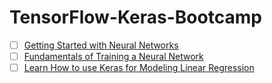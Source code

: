 # TensorFlow-Keras-Bootcamp

* [ ] [Getting Started with Neural Networks](https://courses.opencv.org/courses/course-v1:Tensorflow+Bootcamp+TFKS/courseware/f7a0faad74eb496aa3795bb77144a236/36a70c1a2c2248aabed7f3815bfd03ff/1?activate_block_id=block-v1%3ATensorflow%2BBootcamp%2BTFKS%2Btype%40vertical%2Bblock%408c1dd8316df340ac9097fbf25b0cd30a](https://courses.opencv.org/courses/course-v1:Tensorflow+Bootcamp+TFKS/courseware/f7a0faad74eb496aa3795bb77144a236/36a70c1a2c2248aabed7f3815bfd03ff/1?activate_block_id=block-v1%3ATensorflow%2BBootcamp%2BTFKS%2Btype%40vertical%2Bblock%408c1dd8316df340ac9097fbf25b0cd30a%E2%80%B8))
* [ ] [Fundamentals of Training a Neural Network](https://courses.opencv.org/courses/course-v1:Tensorflow+Bootcamp+TFKS/courseware/f7a0faad74eb496aa3795bb77144a236/fdeb573c42c246a7b2da7d6ff08ef0dc/?child=first)
* [ ] [Learn How to use Keras for Modeling Linear Regression]([https://courses.opencv.org/courses/course-v1:Tensorflow+Bootcamp+TFKS/courseware/f7a0faad74eb496aa3795bb77144a236/de877f7e6edf4c92abc8166b5d788664/?child=first](https://courses.opencv.org/courses/course-v1:Tensorflow+Bootcamp+TFKS/courseware/f7a0faad74eb496aa3795bb77144a236/de877f7e6edf4c92abc8166b5d788664/?child=first%E2%80%B8)>)

